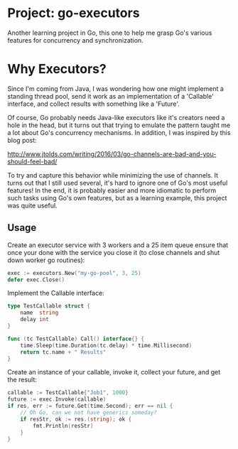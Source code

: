 # Project: go-executors
Another learning project in Go, this one to help me grasp Go's various features for concurrency and synchronization.

# Why Executors?
Since I'm coming from Java, I was wondering how one might implement a standing thread pool, send it work as an implementation of a 'Callable' interface, and collect results with something like a 'Future'.

Of course, Go probably needs Java-like executors like it's creators need a hole in the head, but it turns out that trying to emulate the pattern taught me a lot about Go's concurrency mechanisms. In addition, I was inspired by this blog post:

http://www.jtolds.com/writing/2016/03/go-channels-are-bad-and-you-should-feel-bad/

To try and capture this behavior while minimizing the use of channels. It turns out that I still used several, it's hard to ignore one of Go's most useful features! In the end, it is probably easier and more idiomatic to perform such tasks using Go's own features, but as a learning example, this project was quite useful.

## Usage

Create an executor service with 3 workers and a 25 item queue ensure that once your done with the service you close it (to close channels and shut down worker go routines):
```go
exec := executors.New("my-go-pool", 3, 25)
defer exec.Close()
```
Implement the Callable interface:
```go
type TestCallable struct {
	name  string
	delay int
}

func (tc TestCallable) Call() interface{} {
	time.Sleep(time.Duration(tc.delay) * time.Millisecond)
	return tc.name + " Results"
}
```
Create an instance of your callable, invoke it, collect your future, and get the result:
```go
callable := TestCallable{"Job1", 1000}
future := exec.Invoke(callable)
if res, err := future.Get(time.Second); err == nil {
    // Oh Go, can we not have generics someday?
    if resStr, ok := res.(string); ok {
        fmt.Println(resStr)
    }
}
```
